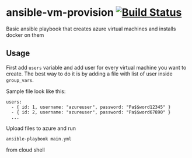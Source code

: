 # ansible-vm-provision [![Build Status](https://travis-ci.com/pdcmb/ansible-vm-provision.svg?branch=master)](https://travis-ci.com/pdcmb/ansible-vm-provision)
Basic ansible playbook that creates azure virtual machines and installs docker on them

## Usage
First add `users` variable and add user for every virtual machine you want to create. The best way to do it is by adding a file with list of user inside ` group_vars `.

Sample file look like this:

    users:
      - { id: 1, username: "azureuser", password: "Pa$$word12345" }
      - { id: 2, username: "azureuser", password: "Pa$$word67890" } 
      ...

Upload files to azure and run
 
    ansible-playbook main.yml
 
 from cloud shell

